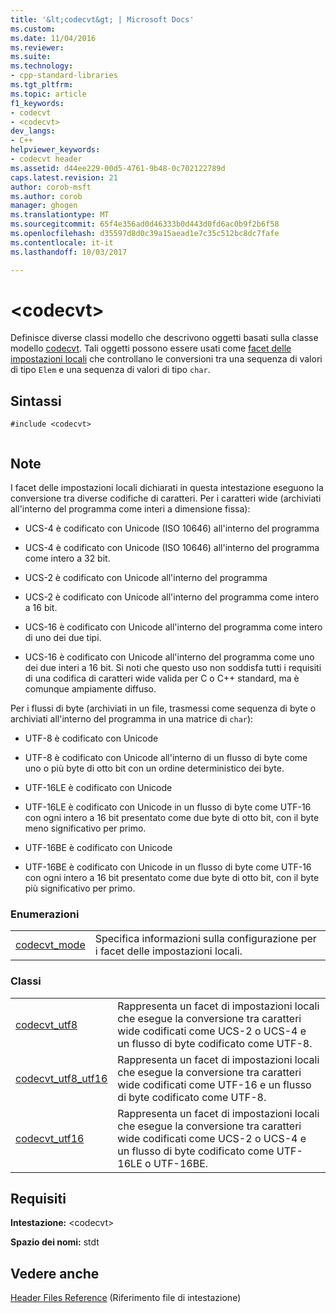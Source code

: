 ```yaml
---
title: '&lt;codecvt&gt; | Microsoft Docs'
ms.custom: 
ms.date: 11/04/2016
ms.reviewer: 
ms.suite: 
ms.technology:
- cpp-standard-libraries
ms.tgt_pltfrm: 
ms.topic: article
f1_keywords:
- codecvt
- <codecvt>
dev_langs:
- C++
helpviewer_keywords:
- codecvt header
ms.assetid: d44ee229-00d5-4761-9b48-0c702122789d
caps.latest.revision: 21
author: corob-msft
ms.author: corob
manager: ghogen
ms.translationtype: MT
ms.sourcegitcommit: 65f4e356ad0d46333b0d443d0fd6ac0b9f2b6f58
ms.openlocfilehash: d35597d8d0c39a15aead1e7c35c512bc8dc7fafe
ms.contentlocale: it-it
ms.lasthandoff: 10/03/2017

---
```

# <a name="ltcodecvtgt"></a>&lt;codecvt&gt;
Definisce diverse classi modello che descrivono oggetti basati sulla classe modello [codecvt](../standard-library/codecvt-class.md). Tali oggetti possono essere usati come [facet delle impostazioni locali](../standard-library/locale-class.md#facet_class) che controllano le conversioni tra una sequenza di valori di tipo `Elem` e una sequenza di valori di tipo `char`.  
  
## <a name="syntax"></a>Sintassi  
  
```  
#include <codecvt>  
  
```  
  
## <a name="remarks"></a>Note  
 I facet delle impostazioni locali dichiarati in questa intestazione eseguono la conversione tra diverse codifiche di caratteri. Per i caratteri wide (archiviati all'interno del programma come interi a dimensione fissa):  
  
-   UCS-4 è codificato con Unicode (ISO 10646) all'interno del programma  
  
-   UCS-4 è codificato con Unicode (ISO 10646) all'interno del programma come intero a 32 bit.  
  
-   UCS-2 è codificato con Unicode all'interno del programma  
  
-   UCS-2 è codificato con Unicode all'interno del programma come intero a 16 bit.  
  
-   UCS-16 è codificato con Unicode all'interno del programma come intero di uno dei due tipi.  
  
-   UCS-16 è codificato con Unicode all'interno del programma come uno dei due interi a 16 bit. Si noti che questo uso non soddisfa tutti i requisiti di una codifica di caratteri wide valida per C o C++ standard, ma è comunque ampiamente diffuso.  
  
 Per i flussi di byte (archiviati in un file, trasmessi come sequenza di byte o archiviati all'interno del programma in una matrice di `char`):  
  
-   UTF-8 è codificato con Unicode  
  
-   UTF-8 è codificato con Unicode all'interno di un flusso di byte come uno o più byte di otto bit con un ordine deterministico dei byte.  
  
-   UTF-16LE è codificato con Unicode  
  
-   UTF-16LE è codificato con Unicode in un flusso di byte come UTF-16 con ogni intero a 16 bit presentato come due byte di otto bit, con il byte meno significativo per primo.  
  
-   UTF-16BE è codificato con Unicode  
  
-   UTF-16BE è codificato con Unicode in un flusso di byte come UTF-16 con ogni intero a 16 bit presentato come due byte di otto bit, con il byte più significativo per primo.  
  
### <a name="enumerations"></a>Enumerazioni  
  
|||  
|-|-|  
|[codecvt_mode](../standard-library/codecvt-enums.md#codecvt_mode)|Specifica informazioni sulla configurazione per i facet delle impostazioni locali.|  
  
### <a name="classes"></a>Classi  
  
|||  
|-|-|  
|[codecvt_utf8](codecvt-utf8-class.md)|Rappresenta un facet di impostazioni locali che esegue la conversione tra caratteri wide codificati come UCS-2 o UCS-4 e un flusso di byte codificato come UTF-8.|  
|[codecvt_utf8_utf16](codecvt-utf8-utf16-class.md)|Rappresenta un facet di impostazioni locali che esegue la conversione tra caratteri wide codificati come UTF-16 e un flusso di byte codificato come UTF-8.|  
|[codecvt_utf16](codecvt-utf16-class.md)|Rappresenta un facet di impostazioni locali che esegue la conversione tra caratteri wide codificati come UCS-2 o UCS-4 e un flusso di byte codificato come UTF-16LE o UTF-16BE.|  

  
## <a name="requirements"></a>Requisiti  
 **Intestazione:** \<codecvt>  
  
 **Spazio dei nomi:** stdt  
  
## <a name="see-also"></a>Vedere anche  
 [Header Files Reference](../standard-library/cpp-standard-library-header-files.md) (Riferimento file di intestazione)





